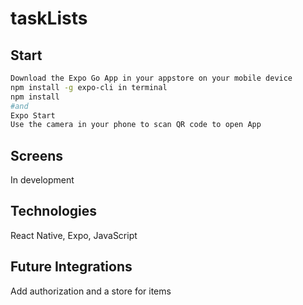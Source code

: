 # taskLists

## **Start**

```bash
Download the Expo Go App in your appstore on your mobile device
npm install -g expo-cli in terminal
npm install
#and
Expo Start
Use the camera in your phone to scan QR code to open App
```

## **Screens**

In development
![]()

## **Technologies**

React Native, Expo, JavaScript

## **Future Integrations**

Add authorization and a store for items
